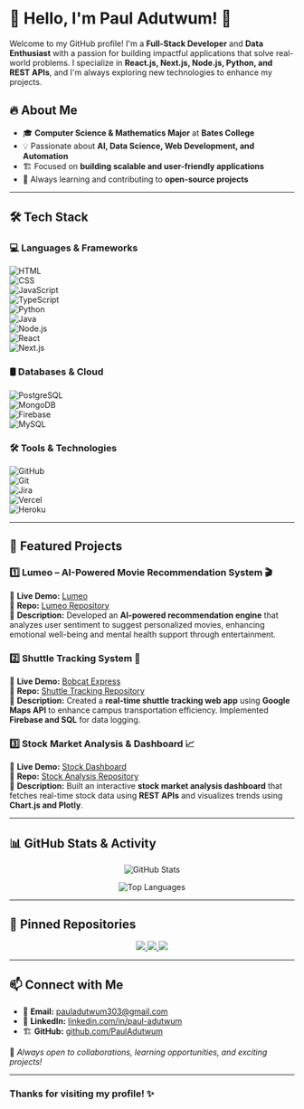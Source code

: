 # 👋 Hello, I'm Paul Adutwum! 🚀  

Welcome to my GitHub profile! I'm a **Full-Stack Developer** and **Data Enthusiast** with a passion for building impactful applications that solve real-world problems. I specialize in **React.js, Next.js, Node.js, Python, and REST APIs**, and I'm always exploring new technologies to enhance my projects.

## 🔥 About Me  
- 🎓 **Computer Science & Mathematics Major** at **Bates College**  
- 💡 Passionate about **AI, Data Science, Web Development, and Automation**  
- 🏗️ Focused on **building scalable and user-friendly applications**  
- 🚀 Always learning and contributing to **open-source projects**  

---

## 🛠️ Tech Stack  

### **💻 Languages & Frameworks**  
![HTML](https://img.shields.io/badge/HTML5-E34F26?style=for-the-badge&logo=html5&logoColor=white)  
![CSS](https://img.shields.io/badge/CSS3-1572B6?style=for-the-badge&logo=css3&logoColor=white)  
![JavaScript](https://img.shields.io/badge/JavaScript-F7DF1E?style=for-the-badge&logo=javascript&logoColor=black)  
![TypeScript](https://img.shields.io/badge/TypeScript-007ACC?style=for-the-badge&logo=typescript&logoColor=white)  
![Python](https://img.shields.io/badge/Python-3776AB?style=for-the-badge&logo=python&logoColor=white)  
![Java](https://img.shields.io/badge/Java-ED8B00?style=for-the-badge&logo=java&logoColor=white)  
![Node.js](https://img.shields.io/badge/Node.js-43853D?style=for-the-badge&logo=node.js&logoColor=white)  
![React](https://img.shields.io/badge/React-20232A?style=for-the-badge&logo=react&logoColor=61DAFB)  
![Next.js](https://img.shields.io/badge/Next.js-000000?style=for-the-badge&logo=next.js&logoColor=white)  

### **🛢️ Databases & Cloud**  
![PostgreSQL](https://img.shields.io/badge/PostgreSQL-336791?style=for-the-badge&logo=postgresql&logoColor=white)  
![MongoDB](https://img.shields.io/badge/MongoDB-47A248?style=for-the-badge&logo=mongodb&logoColor=white)  
![Firebase](https://img.shields.io/badge/Firebase-FFCA28?style=for-the-badge&logo=firebase&logoColor=black)  
![MySQL](https://img.shields.io/badge/MySQL-4479A1?style=for-the-badge&logo=mysql&logoColor=white)  

### **🛠️ Tools & Technologies**  
![GitHub](https://img.shields.io/badge/GitHub-181717?style=for-the-badge&logo=github&logoColor=white)  
![Git](https://img.shields.io/badge/Git-F05032?style=for-the-badge&logo=git&logoColor=white)  
![Jira](https://img.shields.io/badge/Jira-0052CC?style=for-the-badge&logo=jira&logoColor=white)  
![Vercel](https://img.shields.io/badge/Vercel-000000?style=for-the-badge&logo=vercel&logoColor=white)  
![Heroku](https://img.shields.io/badge/Heroku-430098?style=for-the-badge&logo=heroku&logoColor=white)  

---

## 🌟 Featured Projects  

### **1️⃣ Lumeo – AI-Powered Movie Recommendation System** 🎬  
🔗 **Live Demo:** [Lumeo](https://github.com/PaulAdutwum/Lumeo)  
🔗 **Repo:** [Lumeo Repository](https://github.com/PaulAdutwum/Lumeo)  
📝 **Description:** Developed an **AI-powered recommendation engine** that analyzes user sentiment to suggest personalized movies, enhancing emotional well-being and mental health support through entertainment.  

### **2️⃣ Shuttle Tracking System** 🚌  
🔗 **Live Demo:** [Bobcat Express](https://github.com/PaulAdutwum/Bobcat-Express)  
🔗 **Repo:** [Shuttle Tracking Repository](https://github.com/PaulAdutwum/Bobcat-Express)  
📝 **Description:** Created a **real-time shuttle tracking web app** using **Google Maps API** to enhance campus transportation efficiency. Implemented **Firebase and SQL** for data logging.  

### **3️⃣ Stock Market Analysis & Dashboard** 📈  
🔗 **Live Demo:** [Stock Dashboard](https://github.com/PaulAdutwum/Stock-Tracker)  
🔗 **Repo:** [Stock Analysis Repository](https://github.com/PaulAdutwum/Stock-Tracker)  
📝 **Description:** Built an interactive **stock market analysis dashboard** that fetches real-time stock data using **REST APIs** and visualizes trends using **Chart.js and Plotly**.  

---

## 📊 GitHub Stats & Activity  
<p align="center">  
  <img src="https://github-readme-stats.vercel.app/api?username=PaulAdutwum&show_icons=true&theme=radical" alt="GitHub Stats" />  
</p>  

<p align="center">  
  <img src="https://github-readme-stats.vercel.app/api/top-langs/?username=PaulAdutwum&layout=compact&theme=radical" alt="Top Languages" />  
</p>  

---

## 📌 Pinned Repositories  
<p align="center">  
  <a href="https://github.com/PaulAdutwum/Lumeo">  
    <img src="https://github-readme-stats.vercel.app/api/pin/?username=PaulAdutwum&repo=Lumeo&theme=radical" />  
  </a>  
  <a href="https://github.com/PaulAdutwum/Bobcat-Express">  
    <img src="https://github-readme-stats.vercel.app/api/pin/?username=PaulAdutwum&repo=Bobcat-Express&theme=radical" />  
  </a>  
  <a href="https://github.com/PaulAdutwum/Stock-Tracker">  
    <img src="https://github-readme-stats.vercel.app/api/pin/?username=PaulAdutwum&repo=Stock-Tracker&theme=radical" />  
  </a>  
</p>  

---

## 📫 Connect with Me  
- 📧 **Email:** pauladutwum303@gmail.com  
- 💼 **LinkedIn:** [linkedin.com/in/paul-adutwum](https://linkedin.com/in/paul-adutwum)  
- 🏗️ **GitHub:** [github.com/PaulAdutwum](https://github.com/PaulAdutwum)  

🚀 _Always open to collaborations, learning opportunities, and exciting projects!_  

---

### Thanks for visiting my profile! ✨  
